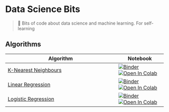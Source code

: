 # Data Science Bits
> :cookie: Bits of code about data science and machine learning. For self-learning

## Algorithms

<table>
  <thead>
    <th width="600" style="width: 600px !important">Algorithm</th>
    <th width="200" style="width: 200px !important">Notebook</th>
  </thead>
  <tbody>
    <tr>
      <td width="600"><a href="notebooks/knn.ipynb">K-Nearest Neighbours</a></td>
      <td>
        <a href="https://mybinder.org/v2/gh/hmatalonga/data-science-bits/master?filepath=notebooks/knn.ipynb">
          <img src="https://mybinder.org/badge_logo.svg" alt="Binder">
        </a></br>
        <a href="https://colab.research.google.com/github/hmatalonga/data-science-bits/blob/master/notebooks/knn.ipynb">
          <img src="https://colab.research.google.com/assets/colab-badge.svg" alt="Open In Colab">
        </a>
      </td>
    </tr>
    <tr>
      <td width="600"><a href="notebooks/linear_regression.ipynb">Linear Regression</a></td>
      <td>
        <a href="https://mybinder.org/v2/gh/hmatalonga/data-science-bits/master?filepath=notebooks/linear_regression.ipynb">
          <img src="https://mybinder.org/badge_logo.svg" alt="Binder">
        </a></br>
        <a href="https://colab.research.google.com/github/hmatalonga/data-science-bits/blob/master/notebooks/linear_regression.ipynb">
          <img src="https://colab.research.google.com/assets/colab-badge.svg" alt="Open In Colab">
        </a>
      </td>
    </tr>
    <tr>
      <td width="600"><a href="notebooks/logistic_regression.ipynb">Logistic Regression</a></td>
      <td>
        <a href="https://mybinder.org/v2/gh/hmatalonga/data-science-bits/master?filepath=notebooks/logistic_regression.ipynb">
          <img src="https://mybinder.org/badge_logo.svg" alt="Binder">
        </a></br>
        <a href="https://colab.research.google.com/github/hmatalonga/data-science-bits/blob/master/notebooks/logistic_regression.ipynb">
          <img src="https://colab.research.google.com/assets/colab-badge.svg" alt="Open In Colab">
        </a>
      </td>
    </tr>
  </tbody>
</table>
